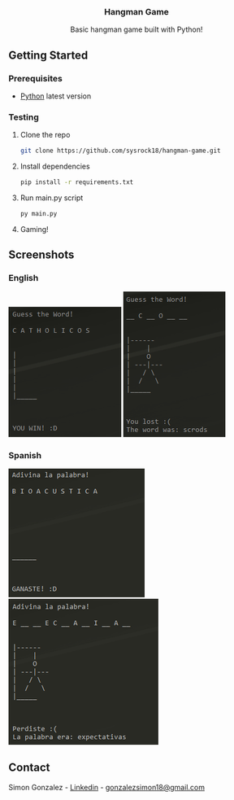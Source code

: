 <div id="top"></div>

<!-- PROJECT LOGO -->
<br />
<div align="center">
  <h3 align="center">Hangman Game</h3>

  <p align="center">
    Basic hangman game built with Python!
    <br />
  </p>
</div>


<!-- GETTING STARTED -->
## Getting Started

### Prerequisites

* [Python](https://www.python.org/downloads/) latest version


### Testing

1. Clone the repo
   ```sh
   git clone https://github.com/sysrock18/hangman-game.git
   ```
2. Install dependencies
   ```sh
   pip install -r requirements.txt
   ```
3. Run main.py script
   ```sh
   py main.py
   ```
3. Gaming!


<!-- Screenshot -->
## Screenshots

### English

![en_win](./screenshots/Screenshot_3_hangman.png) ![en_lost](./screenshots/Screenshot_2_hangman.png)

### Spanish
![es_win](./screenshots/Screenshot_4_hangman.png) ![es_lost](./screenshots/Screenshot_1_hangman.png)

<!-- CONTACT -->
## Contact

Simon Gonzalez - [Linkedin](https://www.linkedin.com/in/simon-gonzalez-acosta-ing/) - gonzalezsimon18@gmail.com
